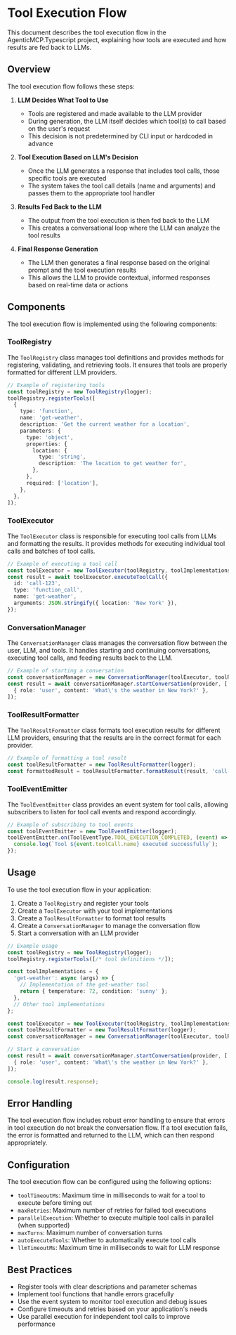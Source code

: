 # Tool Execution Flow

This document describes the tool execution flow in the AgenticMCP.Typescript project, explaining how tools are executed and how results are fed back to LLMs.

## Overview

The tool execution flow follows these steps:

1. **LLM Decides What Tool to Use**
   - Tools are registered and made available to the LLM provider
   - During generation, the LLM itself decides which tool(s) to call based on the user's request
   - This decision is not predetermined by CLI input or hardcoded in advance

2. **Tool Execution Based on LLM's Decision**
   - Once the LLM generates a response that includes tool calls, those specific tools are executed
   - The system takes the tool call details (name and arguments) and passes them to the appropriate tool handler

3. **Results Fed Back to the LLM**
   - The output from the tool execution is then fed back to the LLM
   - This creates a conversational loop where the LLM can analyze the tool results

4. **Final Response Generation**
   - The LLM then generates a final response based on the original prompt and the tool execution results
   - This allows the LLM to provide contextual, informed responses based on real-time data or actions

## Components

The tool execution flow is implemented using the following components:

### ToolRegistry

The `ToolRegistry` class manages tool definitions and provides methods for registering, validating, and retrieving tools. It ensures that tools are properly formatted for different LLM providers.

```typescript
// Example of registering tools
const toolRegistry = new ToolRegistry(logger);
toolRegistry.registerTools([
  {
    type: 'function',
    name: 'get-weather',
    description: 'Get the current weather for a location',
    parameters: {
      type: 'object',
      properties: {
        location: {
          type: 'string',
          description: 'The location to get weather for',
        },
      },
      required: ['location'],
    },
  },
]);
```

### ToolExecutor

The `ToolExecutor` class is responsible for executing tool calls from LLMs and formatting the results. It provides methods for executing individual tool calls and batches of tool calls.

```typescript
// Example of executing a tool call
const toolExecutor = new ToolExecutor(toolRegistry, toolImplementations, logger);
const result = await toolExecutor.executeToolCall({
  id: 'call-123',
  type: 'function_call',
  name: 'get-weather',
  arguments: JSON.stringify({ location: 'New York' }),
});
```

### ConversationManager

The `ConversationManager` class manages the conversation flow between the user, LLM, and tools. It handles starting and continuing conversations, executing tool calls, and feeding results back to the LLM.

```typescript
// Example of starting a conversation
const conversationManager = new ConversationManager(toolExecutor, toolResultFormatter, logger);
const result = await conversationManager.startConversation(provider, [
  { role: 'user', content: 'What\'s the weather in New York?' },
]);
```

### ToolResultFormatter

The `ToolResultFormatter` class formats tool execution results for different LLM providers, ensuring that the results are in the correct format for each provider.

```typescript
// Example of formatting a tool result
const toolResultFormatter = new ToolResultFormatter(logger);
const formattedResult = toolResultFormatter.formatResult(result, 'call-123', 'openai');
```

### ToolEventEmitter

The `ToolEventEmitter` class provides an event system for tool calls, allowing subscribers to listen for tool call events and respond accordingly.

```typescript
// Example of subscribing to tool events
const toolEventEmitter = new ToolEventEmitter(logger);
toolEventEmitter.on(ToolEventType.TOOL_EXECUTION_COMPLETED, (event) => {
  console.log(`Tool ${event.toolCall.name} executed successfully`);
});
```

## Usage

To use the tool execution flow in your application:

1. Create a `ToolRegistry` and register your tools
2. Create a `ToolExecutor` with your tool implementations
3. Create a `ToolResultFormatter` to format tool results
4. Create a `ConversationManager` to manage the conversation flow
5. Start a conversation with an LLM provider

```typescript
// Example usage
const toolRegistry = new ToolRegistry(logger);
toolRegistry.registerTools([/* tool definitions */]);

const toolImplementations = {
  'get-weather': async (args) => {
    // Implementation of the get-weather tool
    return { temperature: 72, condition: 'sunny' };
  },
  // Other tool implementations
};

const toolExecutor = new ToolExecutor(toolRegistry, toolImplementations, logger);
const toolResultFormatter = new ToolResultFormatter(logger);
const conversationManager = new ConversationManager(toolExecutor, toolResultFormatter, logger);

// Start a conversation
const result = await conversationManager.startConversation(provider, [
  { role: 'user', content: 'What\'s the weather in New York?' },
]);

console.log(result.response);
```

## Error Handling

The tool execution flow includes robust error handling to ensure that errors in tool execution do not break the conversation flow. If a tool execution fails, the error is formatted and returned to the LLM, which can then respond appropriately.

## Configuration

The tool execution flow can be configured using the following options:

- `toolTimeoutMs`: Maximum time in milliseconds to wait for a tool to execute before timing out
- `maxRetries`: Maximum number of retries for failed tool executions
- `parallelExecution`: Whether to execute multiple tool calls in parallel (when supported)
- `maxTurns`: Maximum number of conversation turns
- `autoExecuteTools`: Whether to automatically execute tool calls
- `llmTimeoutMs`: Maximum time in milliseconds to wait for LLM response

## Best Practices

- Register tools with clear descriptions and parameter schemas
- Implement tool functions that handle errors gracefully
- Use the event system to monitor tool execution and debug issues
- Configure timeouts and retries based on your application's needs
- Use parallel execution for independent tool calls to improve performance
